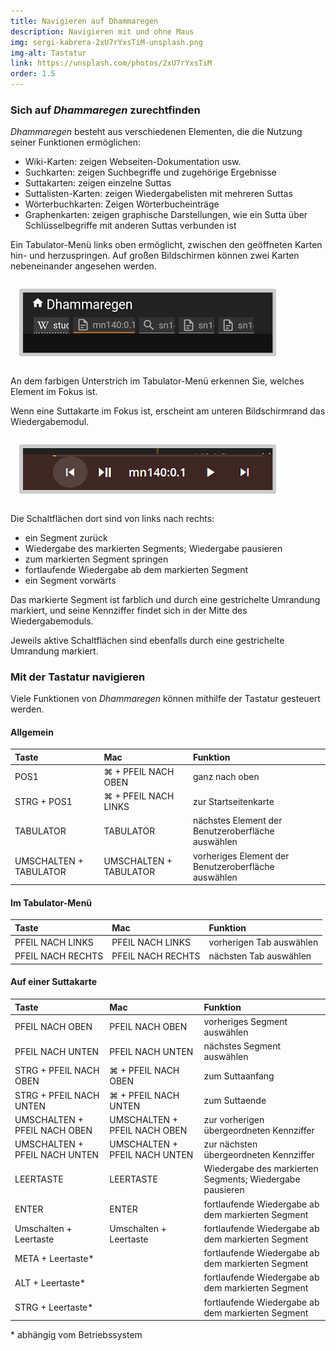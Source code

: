 ```yaml
---
title: Navigieren auf Dhammaregen
description: Navigieren mit und ohne Maus
img: sergi-kabrera-2xU7rYxsTiM-unsplash.png
img-alt: Tastatur
link: https://unsplash.com/photos/2xU7rYxsTiM
order: 1.5
---
```


### Sich auf *Dhammaregen* zurechtfinden
*Dhammaregen* besteht aus verschiedenen Elementen, die die Nutzung seiner Funktionen ermöglichen:
- Wiki-Karten: zeigen Webseiten-Dokumentation usw.
- Suchkarten: zeigen Suchbegriffe und zugehörige Ergebnisse
- Suttakarten: zeigen einzelne Suttas
- Suttalisten-Karten: zeigen Wiedergabelisten mit mehreren Suttas
- Wörterbuchkarten: Zeigen Wörterbucheinträge
- Graphenkarten: zeigen graphische Darstellungen, wie ein Sutta über Schlüsselbegriffe mit anderen Suttas verbunden ist

Ein Tabulator-Menü links oben ermöglicht, zwischen den geöffneten Karten hin- und herzuspringen. Auf großen Bildschirmen können zwei Karten nebeneinander angesehen werden.

<style>
.my-img {
  margin: 1.0em;
  padding: 0.4em; 
  border-radius: 0.2em; 
  background: #cccccc;"
}
</style>
<p><img src="img/tabs.png" alt="Bildschirmfoto von Suchfeld mit Wort Wasser und Suchbegriffen" style="width: 400px;" class="my-img"></p>

An dem farbigen Unterstrich im Tabulator-Menü erkennen Sie, welches Element im Fokus ist. 

Wenn eine Suttakarte im Fokus ist, erscheint am unteren Bildschirmrand das Wiedergabemodul.

<p><img src="img/play.png" alt="Bildschirmfoto von Wiedergabemodul" style="width: 400px;" class="my-img"></p>

Die Schaltflächen dort sind von links nach rechts:
- ein Segment zurück
- Wiedergabe des markierten Segments; Wiedergabe pausieren
- zum markierten Segment springen 
- fortlaufende Wiedergabe ab dem markierten Segment
- ein Segment vorwärts

Das markierte Segment ist farblich und durch eine gestrichelte Umrandung markiert, und seine Kennziffer findet sich in der Mitte des Wiedergabemoduls.

Jeweils aktive Schaltflächen sind ebenfalls durch eine gestrichelte Umrandung markiert.

### Mit der Tastatur navigieren

Viele Funktionen von *Dhammaregen* können mithilfe der Tastatur gesteuert werden. 

#### Allgemein

| Taste | Mac | Funktion |
| :---- | :---- | :---- |
| POS1 | ⌘ + PFEIL NACH OBEN| ganz nach oben |
| STRG + POS1 | ⌘ + PFEIL NACH LINKS | zur Startseitenkarte |
| TABULATOR | TABULATOR | nächstes Element der Benutzeroberfläche auswählen |
| UMSCHALTEN + TABULATOR | UMSCHALTEN + TABULATOR | vorheriges Element der Benutzeroberfläche auswählen |

#### Im Tabulator-Menü

| Taste | Mac | Funktion |
| :---- | :---- | :---- |
| PFEIL NACH LINKS | PFEIL NACH LINKS | vorherigen Tab auswählen |
| PFEIL NACH RECHTS | PFEIL NACH RECHTS | nächsten Tab auswählen |

#### Auf einer Suttakarte

| Taste | Mac | Funktion |
| :---- | :---- | :---- |
| PFEIL NACH OBEN | PFEIL NACH OBEN | vorheriges Segment auswählen |
| PFEIL NACH UNTEN | PFEIL NACH UNTEN | nächstes Segment auswählen |
| STRG + PFEIL NACH OBEN | ⌘ + PFEIL NACH OBEN | zum Suttaanfang |
| STRG + PFEIL NACH UNTEN | ⌘ + PFEIL NACH UNTEN | zum Suttaende |
| UMSCHALTEN + PFEIL NACH OBEN | UMSCHALTEN + PFEIL NACH OBEN | zur vorherigen übergeordneten Kennziffer |
| UMSCHALTEN + PFEIL NACH UNTEN | UMSCHALTEN + PFEIL NACH UNTEN | zur nächsten übergeordneten Kennziffer |
| LEERTASTE | LEERTASTE | Wiedergabe des markierten Segments; Wiedergabe pausieren |
| ENTER | ENTER | fortlaufende Wiedergabe ab dem markierten Segment |
| Umschalten + Leertaste | Umschalten + Leertaste | fortlaufende Wiedergabe ab dem markierten Segment |
| META + Leertaste* | | fortlaufende Wiedergabe ab dem markierten Segment |
| ALT + Leertaste* | | fortlaufende Wiedergabe ab dem markierten Segment |
| STRG + Leertaste* | | fortlaufende Wiedergabe ab dem markierten Segment |

\* abhängig vom Betriebssystem

